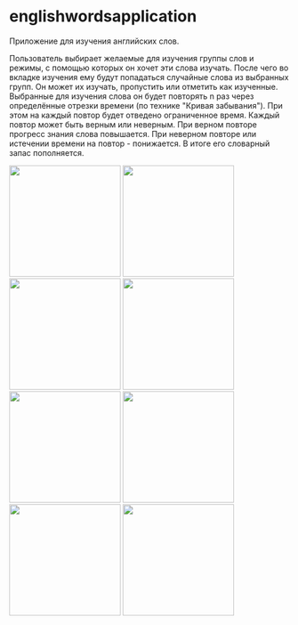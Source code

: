 # englishwordsapplication

Приложение для изучения английских слов.

Пользователь выбирает желаемые для изучения группы слов и режимы, с помощью которых он хочет эти слова изучать. После чего во вкладке изучения ему будут попадаться случайные слова из выбранных групп. Он может их изучать, пропустить или отметить как изученные. Выбранные для изучения слова он будет повторять n раз через определённые отрезки времени (по технике "Кривая забывания"). При этом на каждый повтор будет отведено ограниченное время. Каждый повтор может быть верным или неверным. При верном повторе прогресс знания слова повышается. При неверном повторе или истечении времени на повтор - понижается. В итоге его словарный запас пополняется.

<div>
  <img src="https://user-images.githubusercontent.com/32350831/122788392-f589cc80-d2be-11eb-8d3b-507b964b6b54.jpg" width="200"/>
  <img src="https://user-images.githubusercontent.com/32350831/122788418-fcb0da80-d2be-11eb-9378-df5fda1b98d2.jpg" width="200"/>
  <img src="https://user-images.githubusercontent.com/32350831/122788426-fe7a9e00-d2be-11eb-926a-4ee2bb6c149f.jpg" width="200"/>
  <img src="https://user-images.githubusercontent.com/32350831/122788431-ffabcb00-d2be-11eb-8051-8cbd492481a0.jpg" width="200"/>
</div>
<div>
  <img src="https://user-images.githubusercontent.com/32350831/122788435-00446180-d2bf-11eb-9a73-5afef7f17736.jpg" width="200"/>
  <img src="https://user-images.githubusercontent.com/32350831/122788438-01758e80-d2bf-11eb-92f0-d909612741e0.jpg" width="200"/>
  <img src="https://user-images.githubusercontent.com/32350831/122788448-03d7e880-d2bf-11eb-9044-ffdac3bd950b.jpg" width="200"/>
  <img src="https://user-images.githubusercontent.com/32350831/122788453-04707f00-d2bf-11eb-9f7d-65e3f57ec355.jpg" width="200"/>
</div>
